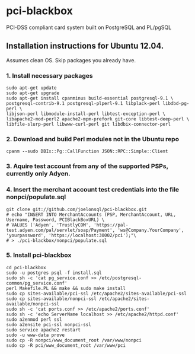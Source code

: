 # pci-blackbox

PCI-DSS compliant card system built on PostgreSQL and PL/pgSQL

## Installation instructions for Ubuntu 12.04.

Assumes clean OS. Skip packages you already have.

### 1. Install necessary packages
    sudo apt-get update
    sudo apt-get upgrade
    sudo apt-get install cpanminus build-essential postgresql-9.1 \
    postgresql-contrib-9.1 postgresql-plperl-9.1 libplack-perl libdbd-pg-perl \
    libjson-perl libmodule-install-perl libtest-exception-perl \
    libapache2-mod-perl2 apache2-mpm-prefork git-core libtest-deep-perl \
    libfile-slurp-perl libwww-curl-perl git libdbix-connector-perl

### 2. Download and build Perl modules not in the Ubuntu repo
    cpanm --sudo DBIx::Pg::CallFunction JSON::RPC::Simple::Client

### 3. Aquire test account from any of the supported PSPs, currently only Adyen.

### 4. Insert the merchant account test credentials into the file nonpci/populate.sql
	git clone git://github.com/joelonsql/pci-blackbox.git
	# echo "INSERT INTO MerchantAccounts (PSP, MerchantAccount, URL, Username, Password, PCIBlackBoxURL) \
	# VALUES ('Adyen', 'TrustlyCOM', 'https://pal-test.adyen.com/pal/servlet/soap/Payment', 'ws@Company.YourCompany', 'yourpassword', 'https://localhost:30002/pci');"\
	# > ./pci-blackbox/nonpci/populate.sql

### 5. Install pci-blackbox
    cd pci-blackbox
    sudo -u postgres psql -f install.sql
    sudo sh -c 'cat pg_service.conf >> /etc/postgresql-common/pg_service.conf'
	perl Makefile.PL && make && sudo make install
	sudo cp sites-available/pci-ssl /etc/apache2/sites-available/pci-ssl
	sudo cp sites-available/nonpci-ssl /etc/apache2/sites-available/nonpci-ssl
    sudo sh -c 'cat ports.conf >> /etc/apache2/ports.conf'
    sudo sh -c 'echo ServerName localhost >> /etc/apache2/httpd.conf'
	sudo a2enmod perl ssl
	sudo a2ensite pci-ssl nonpci-ssl
	sudo service apache2 restart
    sudo -u www-data prove
	sudo cp -R nonpci/www_document_root /var/www/nonpci
	sudo cp -R pci/www_document_root /var/www/pci
	
